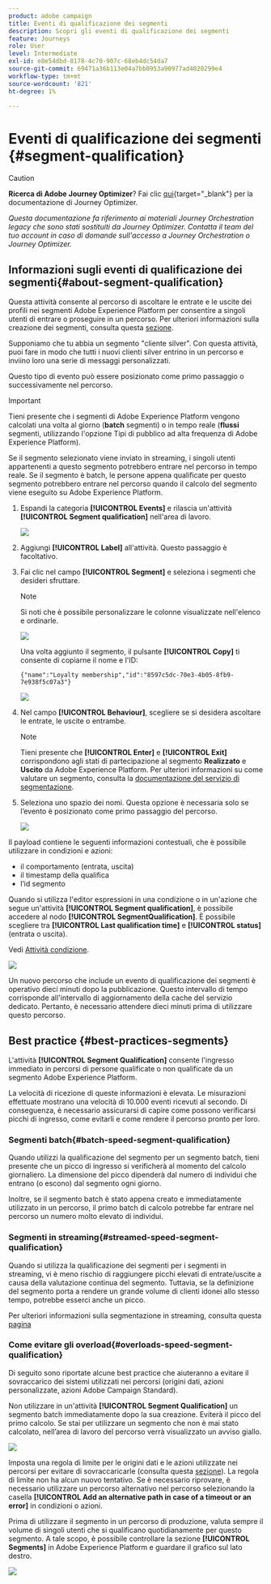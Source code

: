 ```yaml
---
product: adobe campaign
title: Eventi di qualificazione dei segmenti
description: Scopri gli eventi di qualificazione dei segmenti
feature: Journeys
role: User
level: Intermediate
exl-id: e8e54dbd-8178-4c70-907c-68eb4dc54da7
source-git-commit: 69471a36b113e04a7bb0953a90977ad4020299e4
workflow-type: tm+mt
source-wordcount: '821'
ht-degree: 1%

---
```


# Eventi di qualificazione dei segmenti {#segment-qualification}


>[!CAUTION]
>
>**Ricerca di Adobe Journey Optimizer**? Fai clic [qui](https://experienceleague.adobe.com/it/docs/journey-optimizer/using/ajo-home){target="_blank"} per la documentazione di Journey Optimizer.
>
>
>_Questa documentazione fa riferimento ai materiali Journey Orchestration legacy che sono stati sostituiti da Journey Optimizer. Contatta il team del tuo account in caso di domande sull&#39;accesso a Journey Orchestration o Journey Optimizer._



## Informazioni sugli eventi di qualificazione dei segmenti{#about-segment-qualification}

Questa attività consente al percorso di ascoltare le entrate e le uscite dei profili nei segmenti Adobe Experience Platform per consentire a singoli utenti di entrare o proseguire in un percorso. Per ulteriori informazioni sulla creazione dei segmenti, consulta questa [sezione](../segment/about-segments.md).

Supponiamo che tu abbia un segmento &quot;cliente silver&quot;. Con questa attività, puoi fare in modo che tutti i nuovi clienti silver entrino in un percorso e inviino loro una serie di messaggi personalizzati.

Questo tipo di evento può essere posizionato come primo passaggio o successivamente nel percorso.

>[!IMPORTANT]
>
>Tieni presente che i segmenti di Adobe Experience Platform vengono calcolati una volta al giorno (**batch** segmenti) o in tempo reale (**flussi** segmenti, utilizzando l&#39;opzione Tipi di pubblico ad alta frequenza di Adobe Experience Platform).
>
>Se il segmento selezionato viene inviato in streaming, i singoli utenti appartenenti a questo segmento potrebbero entrare nel percorso in tempo reale. Se il segmento è batch, le persone appena qualificate per questo segmento potrebbero entrare nel percorso quando il calcolo del segmento viene eseguito su Adobe Experience Platform.


1. Espandi la categoria **[!UICONTROL Events]** e rilascia un&#39;attività **[!UICONTROL Segment qualification]** nell&#39;area di lavoro.

   ![](../assets/segment5.png)

1. Aggiungi **[!UICONTROL Label]** all&#39;attività. Questo passaggio è facoltativo.

1. Fai clic nel campo **[!UICONTROL Segment]** e seleziona i segmenti che desideri sfruttare.

   >[!NOTE]
   >
   >Si noti che è possibile personalizzare le colonne visualizzate nell&#39;elenco e ordinarle.

   ![](../assets/segment6.png)

   Una volta aggiunto il segmento, il pulsante **[!UICONTROL Copy]** ti consente di copiarne il nome e l&#39;ID:

   `{"name":"Loyalty membership","id":"8597c5dc-70e3-4b05-8fb9-7e938f5c07a3"}`

   ![](../assets/segment-copy.png)

1. Nel campo **[!UICONTROL Behaviour]**, scegliere se si desidera ascoltare le entrate, le uscite o entrambe.

   >[!NOTE]
   >
   >Tieni presente che **[!UICONTROL Enter]** e **[!UICONTROL Exit]** corrispondono agli stati di partecipazione al segmento **Realizzato** e **Uscito** da Adobe Experience Platform. Per ulteriori informazioni su come valutare un segmento, consulta la [documentazione del servizio di segmentazione](https://experienceleague.adobe.com/docs/experience-platform/segmentation/tutorials/evaluate-a-segment.html?lang=it#interpret-segment-results).

1. Seleziona uno spazio dei nomi. Questa opzione è necessaria solo se l’evento è posizionato come primo passaggio del percorso.

   ![](../assets/segment7.png)

Il payload contiene le seguenti informazioni contestuali, che è possibile utilizzare in condizioni e azioni:

* il comportamento (entrata, uscita)
* il timestamp della qualifica
* l’id segmento

Quando si utilizza l&#39;editor espressioni in una condizione o in un&#39;azione che segue un&#39;attività **[!UICONTROL Segment qualification]**, è possibile accedere al nodo **[!UICONTROL SegmentQualification]**. È possibile scegliere tra **[!UICONTROL Last qualification time]** e **[!UICONTROL status]** (entrata o uscita).

Vedi [Attività condizione](../building-journeys/condition-activity.md#about_condition).

![](../assets/segment8.png)

Un nuovo percorso che include un evento di qualificazione dei segmenti è operativo dieci minuti dopo la pubblicazione. Questo intervallo di tempo corrisponde all&#39;intervallo di aggiornamento della cache del servizio dedicato. Pertanto, è necessario attendere dieci minuti prima di utilizzare questo percorso.

## Best practice {#best-practices-segments}

L&#39;attività **[!UICONTROL Segment Qualification]** consente l&#39;ingresso immediato in percorsi di persone qualificate o non qualificate da un segmento Adobe Experience Platform.

La velocità di ricezione di queste informazioni è elevata. Le misurazioni effettuate mostrano una velocità di 10.000 eventi ricevuti al secondo. Di conseguenza, è necessario assicurarsi di capire come possono verificarsi picchi di ingresso, come evitarli e come rendere il percorso pronto per loro.

### Segmenti batch{#batch-speed-segment-qualification}

Quando utilizzi la qualificazione del segmento per un segmento batch, tieni presente che un picco di ingresso si verificherà al momento del calcolo giornaliero. La dimensione del picco dipenderà dal numero di individui che entrano (o escono) dal segmento ogni giorno.

Inoltre, se il segmento batch è stato appena creato e immediatamente utilizzato in un percorso, il primo batch di calcolo potrebbe far entrare nel percorso un numero molto elevato di individui.

### Segmenti in streaming{#streamed-speed-segment-qualification}

Quando si utilizza la qualificazione dei segmenti per i segmenti in streaming, vi è meno rischio di raggiungere picchi elevati di entrate/uscite a causa della valutazione continua del segmento. Tuttavia, se la definizione del segmento porta a rendere un grande volume di clienti idonei allo stesso tempo, potrebbe esserci anche un picco.

Per ulteriori informazioni sulla segmentazione in streaming, consulta questa [pagina](https://experienceleague.adobe.com/docs/experience-platform/segmentation/api/streaming-segmentation.html?lang=it#api)

### Come evitare gli overload{#overloads-speed-segment-qualification}

Di seguito sono riportate alcune best practice che aiuteranno a evitare il sovraccarico dei sistemi utilizzati nei percorsi (origini dati, azioni personalizzate, azioni Adobe Campaign Standard).

Non utilizzare in un&#39;attività **[!UICONTROL Segment Qualification]** un segmento batch immediatamente dopo la sua creazione. Eviterà il picco del primo calcolo. Se stai per utilizzare un segmento che non è mai stato calcolato, nell’area di lavoro del percorso verrà visualizzato un avviso giallo.

![](../assets/segment-error.png)

Imposta una regola di limite per le origini dati e le azioni utilizzate nei percorsi per evitare di sovraccaricarle (consulta questa [sezione](../api/capping.md)). La regola di limite non ha alcun nuovo tentativo. Se è necessario riprovare, è necessario utilizzare un percorso alternativo nel percorso selezionando la casella **[!UICONTROL Add an alternative path in case of a timeout or an error]** in condizioni o azioni.

Prima di utilizzare il segmento in un percorso di produzione, valuta sempre il volume di singoli utenti che si qualificano quotidianamente per questo segmento. A tale scopo, è possibile controllare la sezione **[!UICONTROL Segments]** in Adobe Experience Platform e guardare il grafico sul lato destro.

![](../assets/segment-overload.png)
